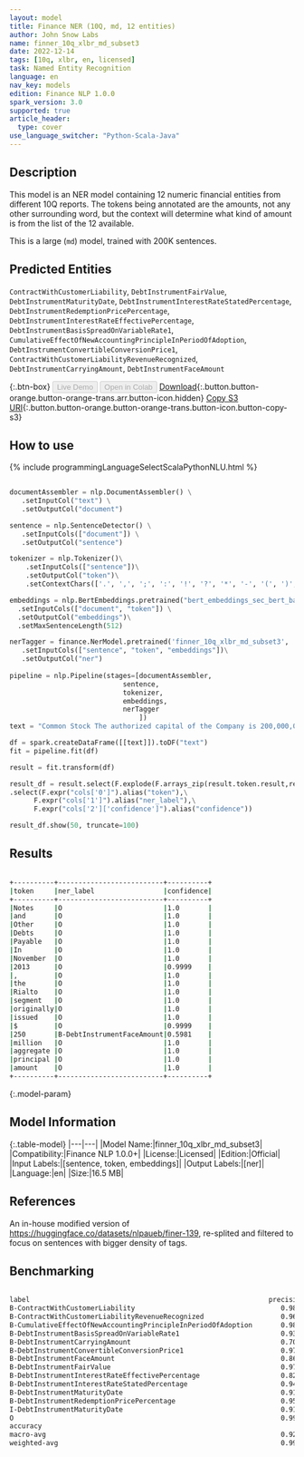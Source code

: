 ```yaml
---
layout: model
title: Finance NER (10Q, md, 12 entities)
author: John Snow Labs
name: finner_10q_xlbr_md_subset3
date: 2022-12-14
tags: [10q, xlbr, en, licensed]
task: Named Entity Recognition
language: en
nav_key: models
edition: Finance NLP 1.0.0
spark_version: 3.0
supported: true
article_header:
  type: cover
use_language_switcher: "Python-Scala-Java"
---
```


## Description

This model is an NER model containing 12 numeric financial entities from different 10Q reports. The tokens being annotated are the amounts, not any other surrounding word, but the context will determine what kind of amount is from the list of the 12 available.

This is a large (`md`) model, trained with 200K sentences.

## Predicted Entities

`ContractWithCustomerLiability`, `DebtInstrumentFairValue`, `DebtInstrumentMaturityDate`, `DebtInstrumentInterestRateStatedPercentage`, `DebtInstrumentRedemptionPricePercentage`, `DebtInstrumentInterestRateEffectivePercentage`, `DebtInstrumentBasisSpreadOnVariableRate1`, `CumulativeEffectOfNewAccountingPrincipleInPeriodOfAdoption`, `DebtInstrumentConvertibleConversionPrice1`, `ContractWithCustomerLiabilityRevenueRecognized`, `DebtInstrumentCarryingAmount`, `DebtInstrumentFaceAmount`

{:.btn-box}
<button class="button button-orange" disabled>Live Demo</button>
<button class="button button-orange" disabled>Open in Colab</button>
[Download](https://s3.amazonaws.com/auxdata.johnsnowlabs.com/finance/models/finner_10q_xlbr_md_subset3_en_1.0.0_3.0_1671036722936.zip){:.button.button-orange.button-orange-trans.arr.button-icon.hidden}
[Copy S3 URI](s3://auxdata.johnsnowlabs.com/finance/models/finner_10q_xlbr_md_subset3_en_1.0.0_3.0_1671036722936.zip){:.button.button-orange.button-orange-trans.button-icon.button-copy-s3}

## How to use



<div class="tabs-box" markdown="1">
{% include programmingLanguageSelectScalaPythonNLU.html %}

```python
 
documentAssembler = nlp.DocumentAssembler() \
   .setInputCol("text") \
   .setOutputCol("document")

sentence = nlp.SentenceDetector() \
   .setInputCols(["document"]) \
   .setOutputCol("sentence") 

tokenizer = nlp.Tokenizer()\
    .setInputCols(["sentence"])\
    .setOutputCol("token")\
    .setContextChars(['.', ',', ';', ':', '!', '?', '*', '-', '(', ')', '”', '’', '$','€'])

embeddings = nlp.BertEmbeddings.pretrained("bert_embeddings_sec_bert_base","en") \
  .setInputCols(["document", "token"]) \
  .setOutputCol("embeddings")\
  .setMaxSentenceLength(512)

nerTagger = finance.NerModel.pretrained('finner_10q_xlbr_md_subset3', 'en', 'finance/models')\
   .setInputCols(["sentence", "token", "embeddings"])\
   .setOutputCol("ner")
              
pipeline = nlp.Pipeline(stages=[documentAssembler,
                            sentence,
                            tokenizer,
                            embeddings,
                            nerTagger
                                ])
text = "Common Stock The authorized capital of the Company is 200,000,000 common shares , par value $ 0.001 , of which 12,481,724 are issued or outstanding ."

df = spark.createDataFrame([[text]]).toDF("text")
fit = pipeline.fit(df)

result = fit.transform(df)

result_df = result.select(F.explode(F.arrays_zip(result.token.result,result.ner.result, result.ner.metadata)).alias("cols"))\
.select(F.expr("cols['0']").alias("token"),\
      F.expr("cols['1']").alias("ner_label"),\
      F.expr("cols['2']['confidence']").alias("confidence"))

result_df.show(50, truncate=100)
```

</div>

## Results

```bash

+----------+--------------------------+----------+
|token     |ner_label                 |confidence|
+----------+--------------------------+----------+
|Notes     |O                         |1.0       |
|and       |O                         |1.0       |
|Other     |O                         |1.0       |
|Debts     |O                         |1.0       |
|Payable   |O                         |1.0       |
|In        |O                         |1.0       |
|November  |O                         |1.0       |
|2013      |O                         |0.9999    |
|,         |O                         |1.0       |
|the       |O                         |1.0       |
|Rialto    |O                         |1.0       |
|segment   |O                         |1.0       |
|originally|O                         |1.0       |
|issued    |O                         |1.0       |
|$         |O                         |0.9999    |
|250       |B-DebtInstrumentFaceAmount|0.5981    |
|million   |O                         |1.0       |
|aggregate |O                         |1.0       |
|principal |O                         |1.0       |
|amount    |O                         |1.0       |
+----------+--------------------------+----------+

```

{:.model-param}
## Model Information

{:.table-model}
|---|---|
|Model Name:|finner_10q_xlbr_md_subset3|
|Compatibility:|Finance NLP 1.0.0+|
|License:|Licensed|
|Edition:|Official|
|Input Labels:|[sentence, token, embeddings]|
|Output Labels:|[ner]|
|Language:|en|
|Size:|16.5 MB|

## References

An in-house modified version of https://huggingface.co/datasets/nlpaueb/finer-139, re-splited and filtered to focus on sentences with bigger density of tags.

## Benchmarking

```bash

label                                                           precision    recall  f1-score   support
B-ContractWithCustomerLiability                                    0.9847    0.8344    0.9033       308
B-ContractWithCustomerLiabilityRevenueRecognized                   0.9657    0.9888    0.9771       627
B-CumulativeEffectOfNewAccountingPrincipleInPeriodOfAdoption       0.9817    0.9267    0.9534       232
B-DebtInstrumentBasisSpreadOnVariableRate1                         0.9332    0.9828    0.9573      2145
B-DebtInstrumentCarryingAmount                                     0.7082    0.4751    0.5687       562
B-DebtInstrumentConvertibleConversionPrice1                        0.9770    0.9290    0.9524       183
B-DebtInstrumentFaceAmount                                         0.8648    0.7501    0.8034      1901
B-DebtInstrumentFairValue                                          0.9728    0.7150    0.8242       200
B-DebtInstrumentInterestRateEffectivePercentage                    0.8225    0.8024    0.8123       410
B-DebtInstrumentInterestRateStatedPercentage                       0.9410    0.9454    0.9432      2731
B-DebtInstrumentMaturityDate                                       0.9143    0.4812    0.6305       266
B-DebtInstrumentRedemptionPricePercentage                          0.9518    0.9518    0.9518       436
I-DebtInstrumentMaturityDate                                       0.9143    0.4812    0.6305       798
O                                                                  0.9947    0.9984    0.9966    246872
accuracy                                                               -          -    0.9917    257671
macro-avg                                                          0.9233    0.8045    0.8504    257671
weighted-avg                                                       0.9912    0.9917    0.9911    257671
```